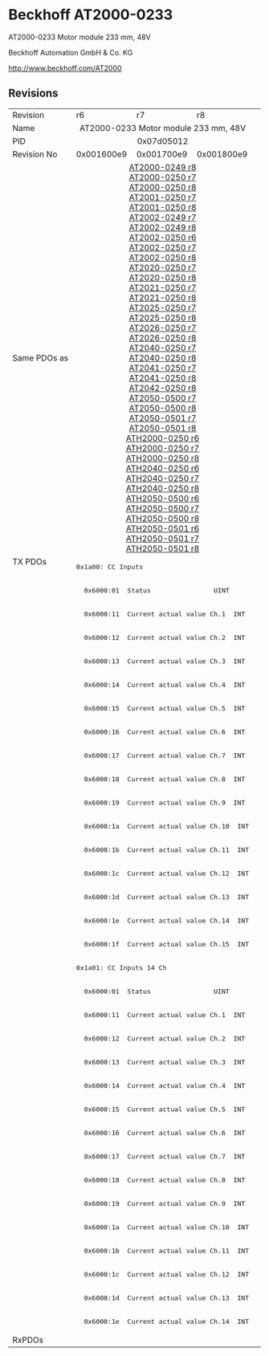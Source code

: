 # Beckhoff AT2000-0233

AT2000-0233 Motor module 233 mm, 48V

Beckhoff Automation GmbH & Co. KG

http://www.beckhoff.com/AT2000

## Revisions
<table>
<tr>
<td>Revision</td>
<td>r6</td>
<td>r7</td>
<td>r8</td>
</tr>
<tr>
<td>Name</td>
<td colspan=3 align="center">AT2000-0233 Motor module 233 mm, 48V</td>
</tr>
<tr>
<td>PID</td>
<td colspan=3 align="center">0x07d05012</td>
</tr>
<tr>
<td>Revision No</td>
<td>0x001600e9</td>
<td>0x001700e9</td>
<td>0x001800e9</td>
</tr>
<tr>
<td>Same PDOs as</td>
<td colspan=3 align="center"><a href="AT2000-0249.md">AT2000-0249 r8</a><br/><a href="AT2000-0250.md">AT2000-0250 r7</a><br/><a href="AT2000-0250.md">AT2000-0250 r8</a><br/><a href="AT2001-0250.md">AT2001-0250 r7</a><br/><a href="AT2001-0250.md">AT2001-0250 r8</a><br/><a href="AT2002-0249.md">AT2002-0249 r7</a><br/><a href="AT2002-0249.md">AT2002-0249 r8</a><br/><a href="AT2002-0250.md">AT2002-0250 r6</a><br/><a href="AT2002-0250.md">AT2002-0250 r7</a><br/><a href="AT2002-0250.md">AT2002-0250 r8</a><br/><a href="AT2020-0250.md">AT2020-0250 r7</a><br/><a href="AT2020-0250.md">AT2020-0250 r8</a><br/><a href="AT2021-0250.md">AT2021-0250 r7</a><br/><a href="AT2021-0250.md">AT2021-0250 r8</a><br/><a href="AT2025-0250.md">AT2025-0250 r7</a><br/><a href="AT2025-0250.md">AT2025-0250 r8</a><br/><a href="AT2026-0250.md">AT2026-0250 r7</a><br/><a href="AT2026-0250.md">AT2026-0250 r8</a><br/><a href="AT2040-0250.md">AT2040-0250 r7</a><br/><a href="AT2040-0250.md">AT2040-0250 r8</a><br/><a href="AT2041-0250.md">AT2041-0250 r7</a><br/><a href="AT2041-0250.md">AT2041-0250 r8</a><br/><a href="AT2042-0250.md">AT2042-0250 r8</a><br/><a href="AT2050-0500.md">AT2050-0500 r7</a><br/><a href="AT2050-0500.md">AT2050-0500 r8</a><br/><a href="AT2050-0501.md">AT2050-0501 r7</a><br/><a href="AT2050-0501.md">AT2050-0501 r8</a><br/><a href="ATH2000-0250.md">ATH2000-0250 r6</a><br/><a href="ATH2000-0250.md">ATH2000-0250 r7</a><br/><a href="ATH2000-0250.md">ATH2000-0250 r8</a><br/><a href="ATH2040-0250.md">ATH2040-0250 r6</a><br/><a href="ATH2040-0250.md">ATH2040-0250 r7</a><br/><a href="ATH2040-0250.md">ATH2040-0250 r8</a><br/><a href="ATH2050-0500.md">ATH2050-0500 r6</a><br/><a href="ATH2050-0500.md">ATH2050-0500 r7</a><br/><a href="ATH2050-0500.md">ATH2050-0500 r8</a><br/><a href="ATH2050-0501.md">ATH2050-0501 r6</a><br/><a href="ATH2050-0501.md">ATH2050-0501 r7</a><br/><a href="ATH2050-0501.md">ATH2050-0501 r8</a></td>
</tr>
<tr>
<td rowspan=33 valign=top>TX PDOs</td>
<td colspan=3 align="left"><pre>0x1a00: CC Inputs</pre></td>
<td></td>
</tr>
<tr>
<td colspan=3 align="left"><pre>  0x6000:01  Status                UINT</pre></td>
</tr>
<tr>
<td colspan=3 align="left"><pre>  0x6000:11  Current actual value Ch.1  INT</pre></td>
</tr>
<tr>
<td colspan=3 align="left"><pre>  0x6000:12  Current actual value Ch.2  INT</pre></td>
</tr>
<tr>
<td colspan=3 align="left"><pre>  0x6000:13  Current actual value Ch.3  INT</pre></td>
</tr>
<tr>
<td colspan=3 align="left"><pre>  0x6000:14  Current actual value Ch.4  INT</pre></td>
</tr>
<tr>
<td colspan=3 align="left"><pre>  0x6000:15  Current actual value Ch.5  INT</pre></td>
</tr>
<tr>
<td colspan=3 align="left"><pre>  0x6000:16  Current actual value Ch.6  INT</pre></td>
</tr>
<tr>
<td colspan=3 align="left"><pre>  0x6000:17  Current actual value Ch.7  INT</pre></td>
</tr>
<tr>
<td colspan=3 align="left"><pre>  0x6000:18  Current actual value Ch.8  INT</pre></td>
</tr>
<tr>
<td colspan=3 align="left"><pre>  0x6000:19  Current actual value Ch.9  INT</pre></td>
</tr>
<tr>
<td colspan=3 align="left"><pre>  0x6000:1a  Current actual value Ch.10  INT</pre></td>
</tr>
<tr>
<td colspan=3 align="left"><pre>  0x6000:1b  Current actual value Ch.11  INT</pre></td>
</tr>
<tr>
<td colspan=3 align="left"><pre>  0x6000:1c  Current actual value Ch.12  INT</pre></td>
</tr>
<tr>
<td colspan=3 align="left"><pre>  0x6000:1d  Current actual value Ch.13  INT</pre></td>
</tr>
<tr>
<td colspan=3 align="left"><pre>  0x6000:1e  Current actual value Ch.14  INT</pre></td>
</tr>
<tr>
<td colspan=3 align="left"><pre>  0x6000:1f  Current actual value Ch.15  INT</pre></td>
</tr>
<tr>
<td colspan=3 align="left"><pre>0x1a01: CC Inputs 14 Ch</pre></td>
</tr>
<tr>
<td colspan=3 align="left"><pre>  0x6000:01  Status                UINT</pre></td>
</tr>
<tr>
<td colspan=3 align="left"><pre>  0x6000:11  Current actual value Ch.1  INT</pre></td>
</tr>
<tr>
<td colspan=3 align="left"><pre>  0x6000:12  Current actual value Ch.2  INT</pre></td>
</tr>
<tr>
<td colspan=3 align="left"><pre>  0x6000:13  Current actual value Ch.3  INT</pre></td>
</tr>
<tr>
<td colspan=3 align="left"><pre>  0x6000:14  Current actual value Ch.4  INT</pre></td>
</tr>
<tr>
<td colspan=3 align="left"><pre>  0x6000:15  Current actual value Ch.5  INT</pre></td>
</tr>
<tr>
<td colspan=3 align="left"><pre>  0x6000:16  Current actual value Ch.6  INT</pre></td>
</tr>
<tr>
<td colspan=3 align="left"><pre>  0x6000:17  Current actual value Ch.7  INT</pre></td>
</tr>
<tr>
<td colspan=3 align="left"><pre>  0x6000:18  Current actual value Ch.8  INT</pre></td>
</tr>
<tr>
<td colspan=3 align="left"><pre>  0x6000:19  Current actual value Ch.9  INT</pre></td>
</tr>
<tr>
<td colspan=3 align="left"><pre>  0x6000:1a  Current actual value Ch.10  INT</pre></td>
</tr>
<tr>
<td colspan=3 align="left"><pre>  0x6000:1b  Current actual value Ch.11  INT</pre></td>
</tr>
<tr>
<td colspan=3 align="left"><pre>  0x6000:1c  Current actual value Ch.12  INT</pre></td>
</tr>
<tr>
<td colspan=3 align="left"><pre>  0x6000:1d  Current actual value Ch.13  INT</pre></td>
</tr>
<tr>
<td colspan=3 align="left"><pre>  0x6000:1e  Current actual value Ch.14  INT</pre></td>
</tr>
<tr>
<td>RxPDOs</td>
<td colspan=3 align="left"></td>
</tr>
</table>
